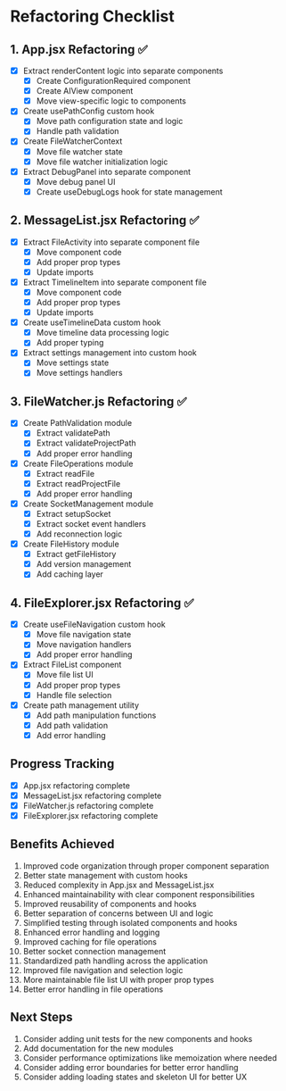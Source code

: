 # Refactoring Checklist

## 1. App.jsx Refactoring ✅
- [x] Extract renderContent logic into separate components
  - [x] Create ConfigurationRequired component
  - [x] Create AIView component
  - [x] Move view-specific logic to components
- [x] Create usePathConfig custom hook
  - [x] Move path configuration state and logic
  - [x] Handle path validation
- [x] Create FileWatcherContext
  - [x] Move file watcher state
  - [x] Move file watcher initialization logic
- [x] Extract DebugPanel into separate component
  - [x] Move debug panel UI
  - [x] Create useDebugLogs hook for state management

## 2. MessageList.jsx Refactoring ✅
- [x] Extract FileActivity into separate component file
  - [x] Move component code
  - [x] Add proper prop types
  - [x] Update imports
- [x] Extract TimelineItem into separate component file
  - [x] Move component code
  - [x] Add proper prop types
  - [x] Update imports
- [x] Create useTimelineData custom hook
  - [x] Move timeline data processing logic
  - [x] Add proper typing
- [x] Extract settings management into custom hook
  - [x] Move settings state
  - [x] Move settings handlers

## 3. FileWatcher.js Refactoring ✅
- [x] Create PathValidation module
  - [x] Extract validatePath
  - [x] Extract validateProjectPath
  - [x] Add proper error handling
- [x] Create FileOperations module
  - [x] Extract readFile
  - [x] Extract readProjectFile
  - [x] Add proper error handling
- [x] Create SocketManagement module
  - [x] Extract setupSocket
  - [x] Extract socket event handlers
  - [x] Add reconnection logic
- [x] Create FileHistory module
  - [x] Extract getFileHistory
  - [x] Add version management
  - [x] Add caching layer

## 4. FileExplorer.jsx Refactoring ✅
- [x] Create useFileNavigation custom hook
  - [x] Move file navigation state
  - [x] Move navigation handlers
  - [x] Add proper error handling
- [x] Extract FileList component
  - [x] Move file list UI
  - [x] Add proper prop types
  - [x] Handle file selection
- [x] Create path management utility
  - [x] Add path manipulation functions
  - [x] Add path validation
  - [x] Add error handling

## Progress Tracking
- [x] App.jsx refactoring complete
- [x] MessageList.jsx refactoring complete
- [x] FileWatcher.js refactoring complete
- [x] FileExplorer.jsx refactoring complete

## Benefits Achieved
1. Improved code organization through proper component separation
2. Better state management with custom hooks
3. Reduced complexity in App.jsx and MessageList.jsx
4. Enhanced maintainability with clear component responsibilities
5. Improved reusability of components and hooks
6. Better separation of concerns between UI and logic
7. Simplified testing through isolated components and hooks
8. Enhanced error handling and logging
9. Improved caching for file operations
10. Better socket connection management
11. Standardized path handling across the application
12. Improved file navigation and selection logic
13. More maintainable file list UI with proper prop types
14. Better error handling in file operations

## Next Steps
1. Consider adding unit tests for the new components and hooks
2. Add documentation for the new modules
3. Consider performance optimizations like memoization where needed
4. Consider adding error boundaries for better error handling
5. Consider adding loading states and skeleton UI for better UX
